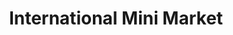 ---
title: "International Mini Market"
url: /camborne/international-mini-market/
shop: convenience
---